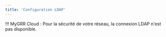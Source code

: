 ```yaml
---
title: 'Configuration LDAP'
---
```


!!! MyGRR Cloud : Pour la sécurité de votre réseau, la connexion LDAP n'est pas disponible.



